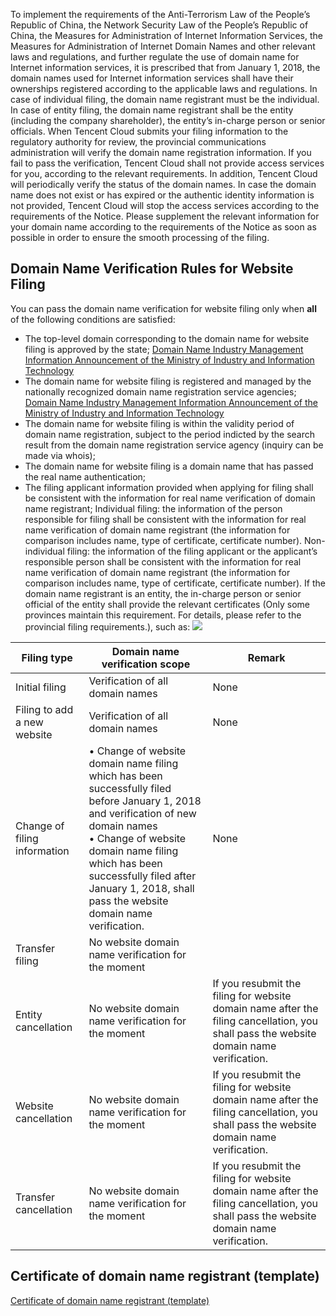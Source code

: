 To implement the requirements of the Anti-Terrorism Law of the People’s Republic of China, the Network Security Law of the People’s Republic of China, the Measures for Administration of Internet Information Services, the Measures for Administration of Internet Domain Names and other relevant laws and regulations, and further regulate the use of domain name for Internet information services, it is prescribed that from January 1, 2018, the domain names used for Internet information services shall have their ownerships registered according to the applicable laws and regulations. In case of individual filing, the domain name registrant must be the individual. In case of entity filing, the domain name registrant shall be the entity (including the company shareholder), the entity’s in-charge person or senior officials. 
When Tencent Cloud submits your filing information to the regulatory authority for review, the provincial communications administration will verify the domain name registration information. If you fail to pass the verification, Tencent Cloud shall not provide access services for you, according to the relevant requirements. 
In addition, Tencent Cloud will periodically verify the status of the domain names. In case the domain name does not exist or has expired or the authentic identity information is not provided, Tencent Cloud will stop the access services according to the requirements of the Notice. 
Please supplement the relevant information for your domain name according to the requirements of the Notice as soon as possible in order to ensure the smooth processing of the filing. 

## Domain Name Verification Rules for Website Filing 
You can pass the domain name verification for website filing only when **all** of the following conditions are satisfied: 
- The top-level domain corresponding to the domain name for website filing is approved by the state; 
[Domain Name Industry Management Information Announcement of the Ministry of Industry and Information Technology](http://xn--eqrt2g.xn--vuq861b/#)
- The domain name for website filing is registered and managed by the nationally recognized domain name registration service agencies; 
[Domain Name Industry Management Information Announcement of the Ministry of Industry and Information Technology](http://xn--eqrt2g.xn--vuq861b/#)
- The domain name for website filing is within the validity period of domain name registration, subject to the period indicted by the search result from the domain name registration service agency (inquiry can be made via whois); 
- The domain name for website filing is a domain name that has passed the real name authentication; 
- The filing applicant information provided when applying for filing shall be consistent with the information for real name verification of domain name registrant; 
Individual filing: the information of the person responsible for filing shall be consistent with the information for real name verification of domain name registrant (the information for comparison includes name, type of certificate, certificate number).
Non-individual filing: the information of the filing applicant or the applicant’s responsible person shall be consistent with the information for real name verification of domain name registrant (the information for comparison includes name, type of certificate, certificate number).
If the domain name registrant is an entity, the in-charge person or senior official of the entity shall provide the relevant certificates (Only some provinces maintain this requirement. For details, please refer to the provincial filing requirements.), such as: 
![](https://mc.qcloudimg.com/static/img/1de29091970a2848726430faad17b84e/image.png)
		
| Filing type |Domain name verification scope | Remark |
|---------|---------|---------|
| Initial filing | Verification of all domain names | None |
| Filing to add a new website | Verification of all domain names | None |
| Change of filing information |• Change of website domain name filing which has been successfully filed before January 1, 2018 and verification of new domain names <Br>• Change of website domain name filing which has been successfully filed after January 1, 2018, shall pass the website domain name verification. | None |
| Transfer filing |No website domain name verification for the moment| |
| Entity cancellation| No website domain name verification for the moment | If you resubmit the filing for website domain name after the filing cancellation, you shall pass the website domain name verification. |
| Website cancellation| No website domain name verification for the moment | If you resubmit the filing for website domain name after the filing cancellation, you shall pass the website domain name verification. |
| Transfer cancellation| No website domain name verification for the moment | If you resubmit the filing for website domain name after the filing cancellation, you shall pass the website domain name verification. |
## Certificate of domain name registrant (template)
[Certificate of domain name registrant (template)](https://mc.qcloudimg.com/static/archive/6051f509fbfdada3ec4ac2958a72e938/archive.docx)
